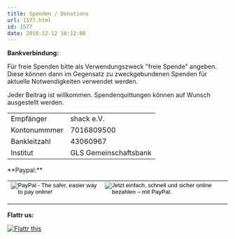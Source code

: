 ```yaml
---
title: Spenden / Donations
url: 1577.html
id: 1577
date: 2010-12-12 16:12:08
---
```


**Bankverbindung:**

Für freie Spenden bitte als Verwendungszweck "freie Spende" angeben. Diese können dann im Gegensatz zu zweckgebundenen Spenden für aktuelle Notwendigkeiten verwendet werden.

Jeder Beitrag ist willkommen. Spendenquittungen können auf Wunsch ausgestellt werden.
<table border="0">
<tbody>
<tr>
<td>Empfänger</td>
<td>shack e.V.</td>
</tr>
<tr>
<td>Kontonummmer</td>
<td>7016809500</td>
</tr>
<tr>
<td>Bankleitzahl</td>
<td>43060967</td>
</tr>
<tr>
<td>Institut</td>
<td>GLS Gemeinschaftsbank</td>
</tr>
</tbody>
</table>
**Paypal:**
<table>
<tbody>
<tr>
<td><form action="https://www.paypal.com/cgi-bin/webscr" method="post"> <input name="cmd" type="hidden" value="_s-xclick" /> <input name="hosted_button_id" type="hidden" value="YEGKHQPL8U6GS" /> <input alt="PayPal - The safer, easier way to pay online!" name="submit" src="https://www.paypal.com/en_US/i/btn/btn_donate_LG.gif" type="image" /> </form></td>
<td><form action="https://www.paypal.com/cgi-bin/webscr" method="post"> <input name="cmd" type="hidden" value="_s-xclick" /> <input name="hosted_button_id" type="hidden" value="B742ZCWNEKRJY" /> <input alt="Jetzt einfach, schnell und sicher online bezahlen – mit PayPal." name="submit" src="https://www.paypal.com/de_DE/DE/i/btn/btn_donate_LG.gif" type="image" /> </form></td>
</tr>
</tbody>
</table>
<span style="font-weight: bold;">Flattr us:</span>

[](https://blog.shackspace.de/?page_id=1577)
<noscript>[
![Flattr this](http://api.flattr.com/button/flattr-badge-large.png "Flattr this")](http://flattr.com/thing/316039/shackspace-SpendenDonation)</noscript>